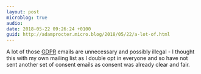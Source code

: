 ```yaml
---
layout: post
microblog: true
audio: 
date: 2018-05-22 09:26:24 +0100
guid: http://adamprocter.micro.blog/2018/05/22/a-lot-of.html
---
```

A lot of those [GDPR](http://dctr.pro/273) emails are unnecessary and possibly illegal - I thought this with my own mailing list as I double opt in everyone and so have not sent another set of consent emails as consent was already clear and fair. 
